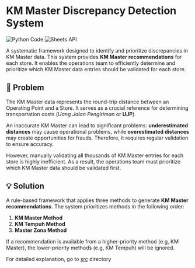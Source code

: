 # **KM Master Discrepancy Detection System**

![Python Code](https://img.shields.io/badge/Python-Code-blue?logo=python&logoColor=white)
![Sheets API](https://img.shields.io/badge/Google_Sheets-API-34A853?logo=googlesheets&logoColor=white)

A systematic framework designed to identify and prioritize discrepancies in KM Master data. This system provides **KM Master recommendations** for each store. It enables the operations team to efficiently determine and prioritize which KM Master data entries should be validated for each store.

## 🎯 **Problem**

The KM Master data represents the round-trip distance between an Operating Point and a Store. It serves as a crucial reference for determining transportation costs (*Uang Jalan Pengiriman* or **UJP**).

An inaccurate KM Master can lead to significant problems: **underestimated distances** may cause operational problems, while **overestimated distances** may create opportunities for frauds. Therefore, it requires regular validation to ensure accuracy.

However, manually validating all thousands of KM Master entries for each store is highly inefficient. As a result, the operations team must prioritize which KM Master data should be validated first.

## 💡 **Solution**

A rule-based framework that applies three methods to generate **KM Master recommendations**. The system prioritizes methods in the following order:

1. **KM Master Method**
2. **KM Tempuh Method**
3. **Master Zona Method**

If a recommendation is available from a higher-priority method (e.g, KM Master), the lower-priority methods (e.g, KM Tempuh) will be ignored.

For detailed explanation, go to [src](https://github.com/MNAtthoriq/km-master-discrepancy-detection-system/tree/main/src) directory